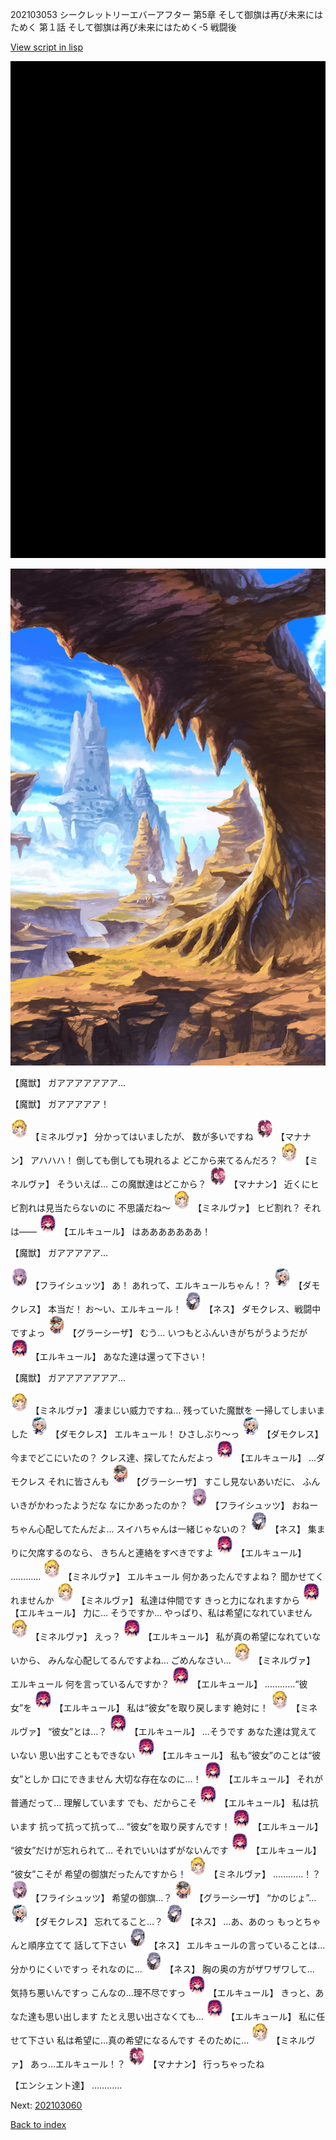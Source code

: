 202103053 シークレットリーエバーアフター 第5章 そして御旗は再び未来にはためく 第１話 そして御旗は再び未来にはためく-5 戦闘後

[View script in lisp](../scripts/202103053.txt)

![bg_black.png](../images/backgrounds/bg_black.png)

![wild.png](../images/backgrounds/wild.png)

【魔獣】
ガアアアアアアア…

【魔獣】
ガアアアアア！

<img src="../images/units/302511.png" alt="302511.png" height="34"/>
【ミネルヴァ】
分かってはいましたが、
数が多いですね

<img src="../images/units/6504011.png" alt="6504011.png" height="34"/>
【マナナン】
アハハハ！
倒しても倒しても現れるよ
どこから来てるんだろ？

<img src="../images/units/302511.png" alt="302511.png" height="34"/>
【ミネルヴァ】
そういえば…
この魔獣達はどこから？

<img src="../images/units/6504011.png" alt="6504011.png" height="34"/>
【マナナン】
近くにヒビ割れは見当たらないのに
不思議だね～

<img src="../images/units/302511.png" alt="302511.png" height="34"/>
【ミネルヴァ】
ヒビ割れ？
それは――

<img src="../images/units/3202511.png" alt="3202511.png" height="34"/>
【エルキュール】
はあああああああ！

【魔獣】
ガアアアアア…

<img src="../images/units/502711.png" alt="502711.png" height="34"/>
【フライシュッツ】
あ！
あれって、エルキュールちゃん！？

<img src="../images/units/103511.png" alt="103511.png" height="34"/>
【ダモクレス】
本当だ！
お～い、エルキュール！

<img src="../images/units/602011.png" alt="602011.png" height="34"/>
【ネス】
ダモクレス、戦闘中ですよっ

<img src="../images/units/302611.png" alt="302611.png" height="34"/>
【グラーシーザ】
むう…
いつもとふんいきがちがうようだが

<img src="../images/units/3202511.png" alt="3202511.png" height="34"/>
【エルキュール】
あなた達は還って下さい！

【魔獣】
ガアアアアアアア…

<img src="../images/units/302511.png" alt="302511.png" height="34"/>
【ミネルヴァ】
凄まじい威力ですね…
残っていた魔獣を
一掃してしまいました

<img src="../images/units/103511.png" alt="103511.png" height="34"/>
【ダモクレス】
エルキュール！
ひさしぶり～っ

<img src="../images/units/103511.png" alt="103511.png" height="34"/>
【ダモクレス】
今までどこにいたの？
クレス達、探してたんだよっ

<img src="../images/units/3202511.png" alt="3202511.png" height="34"/>
【エルキュール】
…ダモクレス
それに皆さんも

<img src="../images/units/302611.png" alt="302611.png" height="34"/>
【グラーシーザ】
すこし見ないあいだに、
ふんいきがかわったようだな
なにかあったのか？

<img src="../images/units/502711.png" alt="502711.png" height="34"/>
【フライシュッツ】
おねーちゃん心配してたんだよ…
スイハちゃんは一緒じゃないの？

<img src="../images/units/602011.png" alt="602011.png" height="34"/>
【ネス】
集まりに欠席するのなら、
きちんと連絡をすべきですよ

<img src="../images/units/3202511.png" alt="3202511.png" height="34"/>
【エルキュール】
…………

<img src="../images/units/302511.png" alt="302511.png" height="34"/>
【ミネルヴァ】
エルキュール
何かあったんですよね？
聞かせてくれませんか

<img src="../images/units/302511.png" alt="302511.png" height="34"/>
【ミネルヴァ】
私達は仲間です
きっと力になれますから

<img src="../images/units/3202511.png" alt="3202511.png" height="34"/>
【エルキュール】
力に…
そうですか…
やっぱり、私は希望になれていません

<img src="../images/units/302511.png" alt="302511.png" height="34"/>
【ミネルヴァ】
えっ？

<img src="../images/units/3202511.png" alt="3202511.png" height="34"/>
【エルキュール】
私が真の希望になれていないから、
みんな心配してるんですよね…
ごめんなさい…

<img src="../images/units/302511.png" alt="302511.png" height="34"/>
【ミネルヴァ】
エルキュール
何を言っているんですか？

<img src="../images/units/3202511.png" alt="3202511.png" height="34"/>
【エルキュール】
…………“彼女”を

<img src="../images/units/3202511.png" alt="3202511.png" height="34"/>
【エルキュール】
私は“彼女”を取り戻します
絶対に！

<img src="../images/units/302511.png" alt="302511.png" height="34"/>
【ミネルヴァ】
“彼女”とは…？

<img src="../images/units/3202511.png" alt="3202511.png" height="34"/>
【エルキュール】
…そうです
あなた達は覚えていない
思い出すこともできない

<img src="../images/units/3202511.png" alt="3202511.png" height="34"/>
【エルキュール】
私も“彼女”のことは“彼女”としか
口にできません
大切な存在なのに…！

<img src="../images/units/3202511.png" alt="3202511.png" height="34"/>
【エルキュール】
それが普通だって…
理解しています
でも、だからこそ

<img src="../images/units/3202511.png" alt="3202511.png" height="34"/>
【エルキュール】
私は抗います
抗って抗って抗って…
“彼女”を取り戻すんです！

<img src="../images/units/3202511.png" alt="3202511.png" height="34"/>
【エルキュール】
“彼女”だけが忘れられて…
それでいいはずがないんです

<img src="../images/units/3202511.png" alt="3202511.png" height="34"/>
【エルキュール】
“彼女”こそが
希望の御旗だったんですから！

<img src="../images/units/302511.png" alt="302511.png" height="34"/>
【ミネルヴァ】
…………！？

<img src="../images/units/502711.png" alt="502711.png" height="34"/>
【フライシュッツ】
希望の御旗…？

<img src="../images/units/302611.png" alt="302611.png" height="34"/>
【グラーシーザ】
“かのじょ”…

<img src="../images/units/103511.png" alt="103511.png" height="34"/>
【ダモクレス】
忘れてること…？

<img src="../images/units/602011.png" alt="602011.png" height="34"/>
【ネス】
…あ、あのっ
もっとちゃんと順序立てて
話して下さい

<img src="../images/units/602011.png" alt="602011.png" height="34"/>
【ネス】
エルキュールの言っていることは…
分かりにくいですっ
それなのに…

<img src="../images/units/602011.png" alt="602011.png" height="34"/>
【ネス】
胸の奥の方がザワザワして…
気持ち悪いんですっ
こんなの…理不尽ですっ

<img src="../images/units/3202511.png" alt="3202511.png" height="34"/>
【エルキュール】
きっと、あなた達も思い出します
たとえ思い出さなくても…

<img src="../images/units/3202511.png" alt="3202511.png" height="34"/>
【エルキュール】
私に任せて下さい
私は希望に…真の希望になるんです
そのために…

<img src="../images/units/302511.png" alt="302511.png" height="34"/>
【ミネルヴァ】
あっ…エルキュール！？

<img src="../images/units/6504011.png" alt="6504011.png" height="34"/>
【マナナン】
行っちゃったね

【エンシェント達】
…………


Next: [202103060](202103060.md)

[Back to index](index.md)
